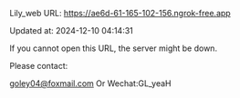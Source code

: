 Lily_web URL: https://ae6d-61-165-102-156.ngrok-free.app

Updated at: 2024-12-10 04:14:31

If you cannot open this URL, the server might be down.

Please contact: 

goley04@foxmail.com Or Wechat:GL_yeaH